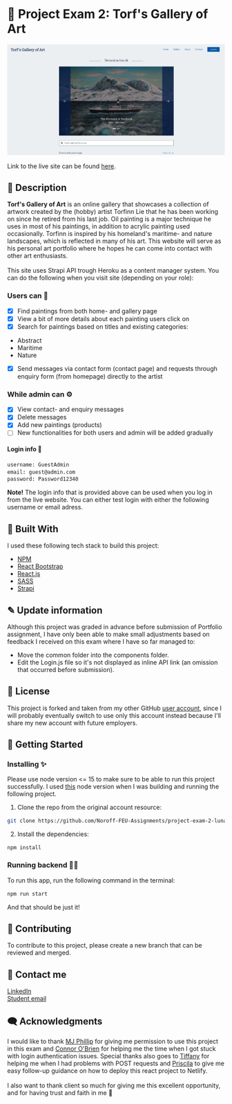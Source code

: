 # 🎨 Project Exam 2: Torf's Gallery of Art
<img src="/src/assets/home.png" alt="Torf's Gallery of Art homepage screenshot.">

Link to the live site can be found [here](https://torfs-gallery.netlify.app/).

## 📜 Description
<b>Torf's Gallery of Art</b> is an online gallery that showcases a collection of artwork created by the (hobby) artist Torfinn Lie that he has been working on since he retired from his last job. Oil painting is a major technique he uses in most of his paintings, in addition to acrylic painting used occasionally. Torfinn is inspired by his homeland's maritime- and nature landscapes, which is reflected in many of his art. This website will serve as his personal art portfolio where he hopes he can come into contact with other art enthusiasts.
<br><br>
This site uses Strapi API trough Heroku as a content manager system. You can do the following when you visit site (depending on your role): 
### Users can 👤
- [x] Find paintings from both home- and gallery page 
- [x] View a bit of more details about each painting users click on
- [x] Search for paintings based on titles and existing categories:
+ Abstract
+ Maritime
+ Nature
- [x] Send messages via contact form (contact page) and requests through enquiry form (from homepage) directly to the artist
### While admin can ⚙️
- [x] View contact- and enquiry messages
- [x] Delete messages
- [x] Add new paintings (products)
- [ ] New functionalities for both users and admin will be added gradually
#### Login info 🔐
```bash
username: GuestAdmin
email: guest@admin.com
password: Password12340
```
<b>Note!</b> The login info that is provided above can be used when you log in from the live website. You can either test login with either the following username or email adress. 
## 🔧 Built With
I used these following tech stack to build this project:
- [NPM](https://www.npmjs.com/)
- [React Bootstrap](https://https://react-bootstrap.github.io/)
- [React.js](https://reactjs.org/)
- [SASS](https://sass-lang.com/)
- [Strapi](https://strapi.io/) 
## ✎ Update information 
Although this project was graded in advance before submission of Portfolio assignment, I have only been able to make small adjustments based on feedback I received on this exam where I have so far managed to: 
+ Move the common folder into the components folder.
+ Edit the Login.js file so it's not displayed as inline API link (an omission that occurred before submission).
## 🏅 License
This project is forked and taken from my other GitHub [user account](https://www.github.com/LunaDragon666), since I will probably eventually switch to use only this account instead because I'll share my new account with future employers. 
<br>
## 🚀 Getting Started
### Installing ✨
Please use node version <= 15 to make sure to be able to run this project successfully. I used [this](https://www.npackd.org/p/org.nodejs.NodeJS/14.18.1) node version when I was building and running the following project. 
1. Clone the repo from the original account resource:
```bash
git clone https://github.com/Noroff-FEU-Assignments/project-exam-2-lunadragon666.git
```
2. Install the dependencies:
```
npm install
```
### Running backend 👩‍💻
To run this app, run the following command in the terminal:
```bash
npm run start
```
And that should be just it!
## 🔗 Contributing
To contribute to this project, please create a new branch that can be reviewed and merged.
## 🤙 Contact me
[LinkedIn](https://www.linkedin.com/in/monika-lie/)
<br>
[Student email](mailto:monlie16236@stud.noroff.no) 
## 🗨️ Acknowledgments
I would like to thank [MJ Phillip](https://www.github.com/MJPhillip) for giving me permission to use this project in this exam and [Connor O'Brien](https://www.github.com/cnnrbrn) for helping me the time when I got stuck with login authentication issues. Special thanks also goes to [Tiffany](https://www.github.com/utvaer) for helping me when I had problems with POST requests and [Priscila](https://www.github.com/pkderlam87) to give me easy follow-up guidance on how to deploy this react project to Netlify.
<br><br>
I also want to thank client so much for giving me this excellent opportunity, and for having trust and faith in me 🙏
<br>
<br>
